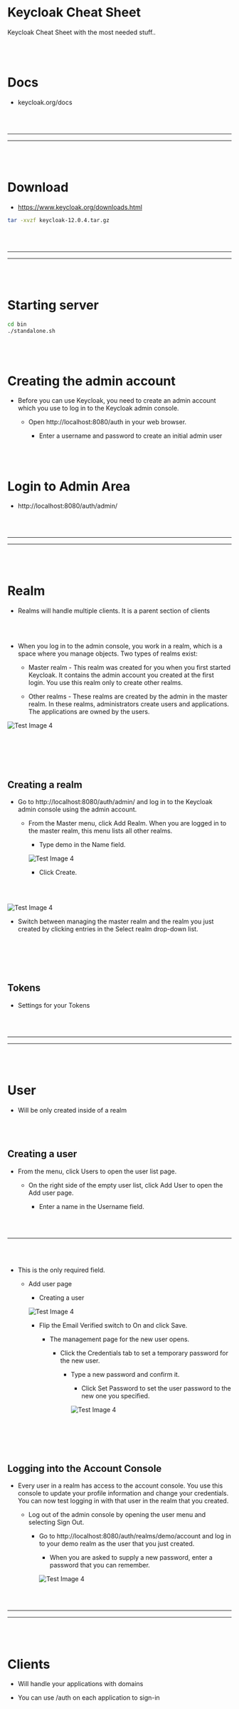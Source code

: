 # Keycloak Cheat Sheet
Keycloak Cheat Sheet with the most needed stuff..




<br><br>

# Docs
- keycloak.org/docs



































<br><br>
____________________________________________
____________________________________________
<br><br>



# Download
- https://www.keycloak.org/downloads.html
```bash
tar -xvzf keycloak-12.0.4.tar.gz
```

































<br><br>
____________________________________________
____________________________________________
<br><br>


# Starting server
```bash
cd bin
./standalone.sh
```

<br><br>


# Creating the admin account
- Before you can use Keycloak, you need to create an admin account which you use to log in to the Keycloak admin console.

  - Open http://localhost:8080/auth in your web browser.
  
    - Enter a username and password to create an initial admin user


<br><br>


# Login to Admin Area
- http://localhost:8080/auth/admin/

























<br><br>
____________________________________________
____________________________________________
<br><br>


# Realm
- Realms will handle multiple clients. It is a parent section of clients

<br><br>

- When you log in to the admin console, you work in a realm, which is a space where you manage objects. Two types of realms exist:

  - Master realm - This realm was created for you when you first started Keycloak. It contains the admin account you created at the first login. You use this realm only to create other realms.

  - Other realms - These realms are created by the admin in the master realm. In these realms, administrators create users and applications. The applications are owned by the users.

![Test Image 4](https://www.keycloak.org/docs/latest/getting_started/images/master_realm.png)




<br><br><br><br>



## Creating a realm
- Go to http://localhost:8080/auth/admin/ and log in to the Keycloak admin console using the admin account.

  - From the Master menu, click Add Realm. When you are logged in to the master realm, this menu lists all other realms.

    - Type demo in the Name field.

    ![Test Image 4](https://www.keycloak.org/docs/latest/getting_started/images/add-demo-realm.png)

      - Click Create.



<br><br>


![Test Image 4](https://www.keycloak.org/docs/latest/getting_started/images/demo-realm.png)

- Switch between managing the master realm and the realm you just created by clicking entries in the Select realm drop-down list.







<br><br><br><br>

## Tokens
- Settings for your Tokens

















































<br><br>
____________________________________________
____________________________________________
<br><br>


# User

- Will be only created inside of a realm

<br><br>



## Creating a user
- From the menu, click Users to open the user list page.

  - On the right side of the empty user list, click Add User to open the Add user page.

    - Enter a name in the Username field.



<br><br>
-- -- -- -- -- -- -- -- -- -- -- -- -- -- -- -- -- -- -- -- -- -- 
<br><br>


- This is the only required field.

  - Add user page

    - Creating a user

    ![Test Image 4](https://www.keycloak.org/docs/latest/getting_started/images/add-user.png)

      - Flip the Email Verified switch to On and click Save.

        - The management page for the new user opens.

          - Click the Credentials tab to set a temporary password for the new user.

            - Type a new password and confirm it.

              - Click Set Password to set the user password to the new one you specified.

              ![Test Image 4](https://www.keycloak.org/docs/latest/getting_started/images/user-credentials.png)






          





<br><br><br><br>

## Logging into the Account Console

- Every user in a realm has access to the account console. You use this console to update your profile information and change your credentials. You can now test logging in with that user in the realm that you created.

  - Log out of the admin console by opening the user menu and selecting Sign Out.

    - Go to http://localhost:8080/auth/realms/demo/account and log in to your demo realm as the user that you just created.

      - When you are asked to supply a new password, enter a password that you can remember.

      ![Test Image 4](https://www.keycloak.org/docs/latest/getting_started/images/update-password.png)

























































































<br><br>
____________________________________________
____________________________________________
<br><br>


# Clients

- Will handle your applications with domains

- You can use /auth on each application to sign-in

<br><br>









































































<br><br>
____________________________________________
____________________________________________
<br><br>



# Roles
- Roles identify a type or category of user. Admin, user, manager, and employee are all typical roles that may exist in an organization. Applications often assign access and permissions to specific roles rather than individual users as dealing with users can be too fine grained and hard to manage. For example, the Admin Console has specific roles which give permission to users to access parts of the Admin Console UI and perform certain actions. There is a global namespace for roles and each client also has its own dedicated namespace where roles can be defined.


<br><br>

## Realm Roles
- Realm-level roles are a global namespace to define your roles. You can see the list of built-in and created roles by clicking the Roles left menu item.

![Test Image 4](https://www.keycloak.org/docs/latest/server_admin/keycloak-images/roles.png)

  <br><br>
  - To create a role, click Add Role on this page, enter in the name and description of the role, and click Save.
  
  ![Test Image 4](https://www.keycloak.org/docs/latest/server_admin/keycloak-images/role.png)








<br><br><br><br>

## Client Roles
- Client roles are basically a namespace dedicated to a client. Each client gets its own namespace. Client roles are managed under the Roles tab under each individual client. You interact with this UI the same way you do for realm-level roles.







<br><br><br><br>

## Composite Roles (https://www.keycloak.org/docs/6.0/server_admin/#_composite-roles)
- Any realm or client level role can be turned into a composite role. A composite role is a role that has one or more additional roles associated with it. When a composite role is mapped to the user, the user also gains the roles associated with that composite. This inheritance is recursive so any composite of composites also gets inherited.

<br><br>

To turn a regular role into a composite role, go to the role detail page and flip the Composite Role switch on.

![Test Image 4](https://www.keycloak.org/docs/latest/server_admin/keycloak-images/composite-role.png)

















































<br><br>
____________________________________________
____________________________________________
<br><br>


# Authentication (https://www.keycloak.org/docs/6.0/server_admin/#authentication)
- There are a few features you should be aware of when configuring authentication for your realm. Many organizations have strict password and OTP policies that you can enforce via settings in the Admin Console. You may or may not want to require different credential types for authentication. You may want to give users the option to login via Kerberos or disable or enable various built-in credential types. This chapter covers all of these topics.







































<br><br>
____________________________________________
____________________________________________
<br><br>


# Securing a sample application (https://www.keycloak.org/docs/latest/getting_started/index.html#securing-a-sample-application)
- Now that you have an admin account, a realm, and a user, you can use Keycloak to secure a sample WildFly servlet application. You install a WildFly client adapter, register the application in the admin console, modify the WildFly instance to work with Keycloak, and use Keycloak with some sample code to secure the application.

  <br><br>
  - Prerequisites
    - You need to adjust the port used by Keycloak to avoid port conflicts with WildFly.

















































<br><br>
____________________________________________
____________________________________________
<br><br>

# Gatekeeper (https://github.com/oneconcern/keycloak-gatekeeper)
- Dynamic adapter thats work together with Keycloak. Or in other words a middleware

<br><br>


## DOCS
- https://www.keycloak.org/docs/latest/securing_apps/#_keycloak_generic_adapter


